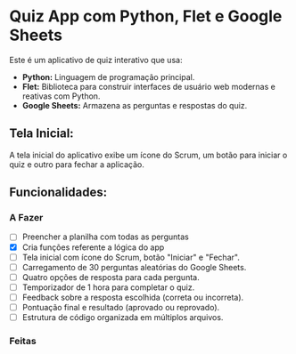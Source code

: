 # Quiz App com Python, Flet e Google Sheets

Este é um aplicativo de quiz interativo que usa:

- **Python:** Linguagem de programação principal.
- **Flet:** Biblioteca para construir interfaces de usuário web modernas e reativas com Python.
- **Google Sheets:** Armazena as perguntas e respostas do quiz.

## Tela Inicial:
A tela inicial do aplicativo exibe um ícone do Scrum, um botão para iniciar o quiz e outro para fechar a aplicação.

## Funcionalidades:

### A Fazer

- [ ] Preencher a planilha com todas as perguntas
- [x] Cria funções referente a lógica do app
- [ ] Tela inicial com ícone do Scrum, botão "Iniciar" e "Fechar".
- [ ] Carregamento de 30 perguntas aleatórias do Google Sheets.
- [ ] Quatro opções de resposta para cada pergunta.
- [ ] Temporizador de 1 hora para completar o quiz.
- [ ] Feedback sobre a resposta escolhida (correta ou incorreta).
- [ ] Pontuação final e resultado (aprovado ou reprovado).
- [ ] Estrutura de código organizada em múltiplos arquivos.

### Feitas



